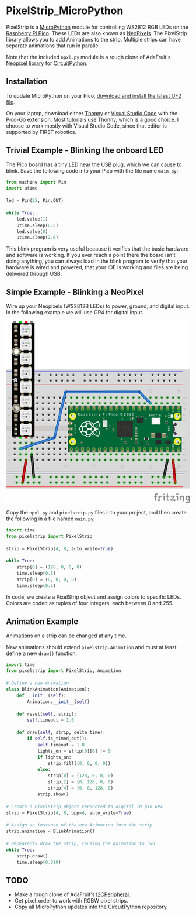 # PixelStrip_MicroPython

PixelStrip is a [MicroPython](https://micropython.org/) module for controlling WS2812 RGB LEDs on the [Raspberry Pi Pico](https://www.raspberrypi.org/products/raspberry-pi-pico/).  These LEDs are also known as  [NeoPixels](https://learn.adafruit.com/adafruit-neopixel-uberguide). The PixelStrip library allows you to add Animations to the strip.  Multiple strips can have separate animations that run in parallel.

Note that the included `npxl.py` module is a rough clone of AdaFruit's [Neopixel library](https://github.com/adafruit/Adafruit_CircuitPython_NeoPixel) for [CircuitPython](https://learn.adafruit.com/welcome-to-circuitpython). 

## Installation

To update MicroPython on your Pico, [download and install the latest UF2 file](https://www.raspberrypi.org/documentation/microcontrollers/micropython.html).

On your laptop, download either [Thonny](https://thonny.org/) or [Visual Studio Code](https://code.visualstudio.com/) with the [Pico-Go](http://pico-go.net/) extension.  Most tutorials use Thonny, which is a good choice.  I choose to work mostly with Visual Studio Code, since that editor is supported by FIRST robotics.

## Trivial Example - Blinking the onboard LED

The Pico board has a tiny LED near the USB plug, which we can cause to blink.  Save the following code into your Pico with the file name `main.py`:

```python
from machine import Pin
import utime

led = Pin(25, Pin.OUT)

while True:
    led.value(1)
    utime.sleep(0.5)
    led.value(0)
    utime.sleep(2.0)
```

This blink program is very useful because it verifies that the basic hardware and software is working.  If you ever reach a point there the board isn't doing anything, you can always load in the blink program to verify that your hardware is wired and powered, that your IDE is working and files are being delivered through USB.

## Simple Example - Blinking a NeoPixel

Wire up your Neopixels (WS2812B LEDs) to power, ground, and digital input. In the following example we will use GP4 for digital input.

![PixelStrip setup](pixelstrip_setup.png)

Copy the `npxl.py` and `pixelstrip.py` files into your project, and then create the following in a file named `main.py`:

```python
import time
from pixelstrip import PixelStrip

strip = PixelStrip(4, 8, auto_write=True)

while True:
    strip[0] = (128, 0, 0, 0)
    time.sleep(0.5)
    strip[0] = (0, 0, 0, 0)
    time.sleep(0.5)
```

In code, we create a PixelStrip object and assign colors to specific LEDs. Colors are coded as tuples of four integers, each between 0 and 255.

## Animation Example

Animations on a strip can be changed at any time.

New animations should extend `pixelstrip.Animation` and must at least define a new `draw()` function.

```python
import time
from pixelstrip import PixelStrip, Animation

# Define a new Animation
class BlinkAnimation(Animation):
    def __init__(self):
        Animation.__init__(self)

    def reset(self, strip):
        self.timeout = 1.0

    def draw(self, strip, delta_time):
        if self.is_timed_out():
            self.timeout = 1.0
            lights_on = strip[0][0] != 0
            if lights_on:
                strip.fill((0, 0, 0, 0))
            else:
                strip[0] = (128, 0, 0, 0)
                strip[2] = (0, 128, 0, 0)
                strip[4] = (0, 0, 128, 0)
            strip.show()

# Create a PixelStrip object connected to digital IO pin GP4
strip = PixelStrip(4, 8, bpp=4, auto_write=True)

# Assign an instance of the new Animation into the strip
strip.animation = BlinkAnimation()

# Repeatedly draw the strip, causing the Animation to run
while True:
    strip.draw()
    time.sleep(0.010)
```


## TODO
* Make a rough clone of AdaFruit's [I2CPeripheral](https://circuitpython.readthedocs.io/en/6.3.x/shared-bindings/i2cperipheral/index.html).
* Get pixel_order to work with RGBW pixel strips.
* Copy all MicroPython updates into the CircuitPython repository.

